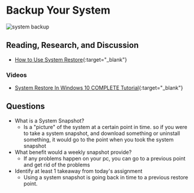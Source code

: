 # Backup Your System

![system backup](https://helpdeskgeek.com/wp-content/pictures/2019/10/backup.jpeg)

## Reading, Research, and Discussion

- [How to Use System Restore](https://www.lifewire.com/how-to-use-system-restore-in-windows-2626131){:target="_blank"} 

### Videos

- [System Restore In Windows 10 COMPLETE Tutorial](https://www.youtube.com/watch?v=-SQV6nNXqsE){:target="_blank"}


## Questions

- What is a System Snapshot?
  - Is a "picture" of the system at a certain point in time. so if you were to take a system snapshot, and download something or uninstall something, it would go to the point when you took the system snapshot
- What benefit would a weekly snapshot provide?
  - If any problems happen on your pc, you can go to a previous point and get rid of the problems
- Identify at least 1 takeaway from today's assignment
  - Using a system snapshot is going back in time to a previous restore point. 
